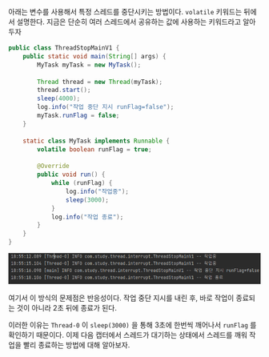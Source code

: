
아래는 변수를 사용해서 특정 스레드를 중단시키는 방법이다.
`volatile` 키워드는 뒤에서 설명한다. 지금은 단순히 여러 스레드에서 공유하는 값에 사용하는 키워드라고 알아두자


```java
public class ThreadStopMainV1 {  
	public static void main(String[] args) {  
	    MyTask myTask = new MyTask();  
	  
	    Thread thread = new Thread(myTask);  
	    thread.start();  
	    sleep(4000);  
	    log.info("작업 중단 지시 runFlag=false");  
	    myTask.runFlag = false;  
	}  
	  
	static class MyTask implements Runnable {  
	    volatile boolean runFlag = true;  
	  
	    @Override  
	    public void run() {  
	        while (runFlag) {  
	            log.info("작업중");  
	            sleep(3000);  
	        }  
	        log.info("작업 종료");  
	    }  
	}
}
```

![[Pasted image 20241102185533.png]](images/Pasted%20image%2020241102185533.png)

여기서 이 방식의 문제점은 반응성이다. 작업 중단 지시를 내린 후, 바로 작업이 종료되는 것이 아니라 2초 뒤에 종료가 된다.

이러한 이유는 `Thread-0` 이 `sleep(3000)` 을 통해 3초에 한번씩 깨어나서 `runFlag` 를 확인하기 때문이다. 이제 다음 캡터에서 스레드가 대기하는 상태에서 스레드를 깨워 작업을 빨리 종료하는 방법에 대해 알아보자.
